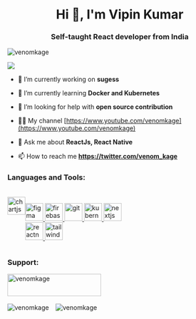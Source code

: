 <h1 align="center">Hi 👋, I'm Vipin Kumar</h1>
<h3 align="center">Self-taught React developer from India</h3>

<p align="left"> <img src="https://komarev.com/ghpvc/?username=venomkage&label=Profile%20views&color=0e75b6&style=flat" alt="venomkage" /> </p>

<img align="center" src="https://camo.githubusercontent.com/5ddf73ad3a205111cf8c686f687fc216c2946a75005718c8da5b837ad9de78c9/68747470733a2f2f7468756d62732e6766796361742e636f6d2f4576696c4e657874446576696c666973682d736d616c6c2e676966" />

- 🔭 I’m currently working on **sugess**

- 🌱 I’m currently learning **Docker and Kubernetes**

- 🤝 I’m looking for help with **open source contribution**

- 👨‍💻 My channel [https://www.youtube.com/venomkage](https://www.youtube.com/venomkage)

- 💬 Ask me about **ReactJs, React Native**

- 📫 How to reach me **https://twitter.com/venom_kage**

<h3 align="left">Languages and Tools:</h3><br/>
<div align="left" style="display:flex;flex-direction:row">
<a href="https://www.chartjs.org" target="_blank" rel="noreferrer"> 
<img src="https://www.chartjs.org/media/logo-title.svg" alt="chartjs" width="40" height="40"/> 
</a>

<a href="https://www.figma.com/" target="_blank" rel="noreferrer"> <img src="https://www.vectorlogo.zone/logos/figma/figma-icon.svg" alt="figma" width="40" height="40"/> </a> <a href="https://firebase.google.com/" target="_blank" rel="noreferrer"> <img src="https://www.vectorlogo.zone/logos/firebase/firebase-icon.svg" alt="firebase" width="40" height="40"/> </a> <a href="https://git-scm.com/" target="_blank" rel="noreferrer"> <img src="https://www.vectorlogo.zone/logos/git-scm/git-scm-icon.svg" alt="git" width="40" height="40"/> </a>
<a href="https://kubernetes.io" target="_blank" rel="noreferrer"> <img src="https://www.vectorlogo.zone/logos/kubernetes/kubernetes-icon.svg" alt="kubernetes" width="40" height="40"/> </a>
<a href="https://nextjs.org/" target="_blank" rel="noreferrer"> <img src="https://cdn.worldvectorlogo.com/logos/nextjs-2.svg" alt="nextjs" width="40" height="40"/> </a>  
<a href="https://reactnative.dev/" target="_blank" rel="noreferrer"> <img src="https://reactnative.dev/img/header_logo.svg" alt="reactnative" width="40" height="40"/> </a> <a href="https://tailwindcss.com/" target="_blank" rel="noreferrer"> <img src="https://www.vectorlogo.zone/logos/tailwindcss/tailwindcss-icon.svg" alt="tailwind" width="40" height="40"/> </a>

</div>

<h3 align="left">Support:</h3>
<div style="display:flex;flex-direction:column;align-items:left;justify-content:space-between;">
<a href="https://www.buymeacoffee.com/venomkage"> 
<img src="https://cdn.buymeacoffee.com/buttons/v2/default-yellow.png" height="50" width="210" alt="venomkage" /></a>
<br>
<div style="display:flex">
<img style="margin-right:15;" src="https://github-readme-stats.vercel.app/api/top-langs?username=venomkage&show_icons=true&locale=en&layout=compact" alt="venomkage" /><br>
<img src="https://github-readme-streak-stats.herokuapp.com/?user=venomkage&" alt="venomkage" />
</div>
</div>
